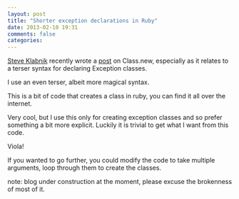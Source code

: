 ```yaml
---
layout: post
title: "Shorter exception declarations in Ruby"
date: 2013-02-10 19:31
comments: false
categories:
---
```


<a href="http://steveklabnik.com/">Steve Klabnik</a> recently wrote a <a href="http://blog.steveklabnik.com/posts/2012-09-09-random-ruby-tricks--class-new">post</a> on Class.new, especially as it relates to a terser syntax for declaring Exception classes.

I use an even terser, albeit more magical syntax.

This is a bit of code that creates a class in ruby, you can find it all over the internet.
<script src="https://gist.github.com/3694734.js?file=gistfile1.rb"></script>

Very cool, but I use this only for creating exception classes and so prefer something a bit more explicit. Luckily it is trivial to get what I want from this code.
<script src="https://gist.github.com/3694817.js?file=gistfile1.rb"></script>

Viola!

If you wanted to go further, you could modify the code to take multiple arguments, loop through them to create the classes.



note: blog under construction at the moment, please excuse the brokenness of most of it.
